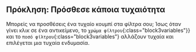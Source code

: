 ## Πρόκληση: Πρόσθεσε κάποια τυχαιότητα

Μπορείς να προσθέσεις ένα τυχαίο κουμπί στα φίλτρα σου; Ίσως όταν γίνει κλικ σε ένα αντικείμενο, το `χρώμα φίλτρου`{:class="block3variables"}} και το `ποσό φίλτρου`{:class="block3variables"} αλλάζουν τυχαία και επιλέγεται μια τυχαία ενδυμασία.
